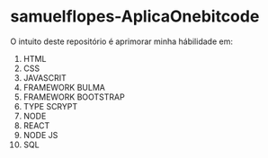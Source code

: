 # samuelflopes-AplicaOnebitcode

O intuito deste repositório é aprimorar minha hábilidade em:
1. HTML 
2. CSS
3. JAVASCRIT
4. FRAMEWORK BULMA
5. FRAMEWORK BOOTSTRAP
6. TYPE SCRYPT
7. NODE
8. REACT
9. NODE JS
10. SQL
